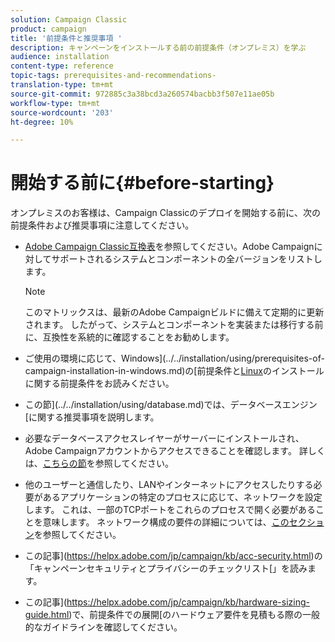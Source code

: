 ```yaml
---
solution: Campaign Classic
product: campaign
title: '前提条件と推奨事項 '
description: キャンペーンをインストールする前の前提条件（オンプレミス）を学ぶ
audience: installation
content-type: reference
topic-tags: prerequisites-and-recommendations-
translation-type: tm+mt
source-git-commit: 972885c3a38bcd3a260574bacbb3f507e11ae05b
workflow-type: tm+mt
source-wordcount: '203'
ht-degree: 10%

---
```



# 開始する前に{#before-starting}

オンプレミスのお客様は、Campaign Classicのデプロイを開始する前に、次の前提条件および推奨事項に注意してください。

* [Adobe Campaign Classic互換表](../../rn/using/compatibility-matrix.md)を参照してください。Adobe Campaignに対してサポートされるシステムとコンポーネントの全バージョンをリストします。

   >[!NOTE]
   >
   >このマトリックスは、最新のAdobe Campaignビルドに備えて定期的に更新されます。 したがって、システムとコンポーネントを実装または移行する前に、互換性を系統的に確認することをお勧めします。

* ご使用の環境に応じて、Windows](../../installation/using/prerequisites-of-campaign-installation-in-windows.md)の[前提条件と[Linux](../../installation/using/prerequisites-of-campaign-installation-in-linux.md)のインストールに関する前提条件をお読みください。
* この節](../../installation/using/database.md)では、データベースエンジン[に関する推奨事項を説明します。
* 必要なデータベースアクセスレイヤーがサーバーにインストールされ、Adobe Campaignアカウントからアクセスできることを確認します。 詳しくは、[こちらの節](../../installation/using/application-server.md)を参照してください。
* 他のユーザーと通信したり、LANやインターネットにアクセスしたりする必要があるアプリケーションの特定のプロセスに応じて、ネットワークを設定します。 これは、一部のTCPポートをこれらのプロセスで開く必要があることを意味します。 ネットワーク構成の要件の詳細については、[このセクション](../../installation/using/network-configuration.md)を参照してください。
* この記事](https://helpx.adobe.com/jp/campaign/kb/acc-security.html)の「キャンペーンセキュリティとプライバシーのチェックリスト[」を読みます。
* この記事](https://helpx.adobe.com/jp/campaign/kb/hardware-sizing-guide.html)で、前提条件での展開[のハードウェア要件を見積もる際の一般的なガイドラインを確認してください。
